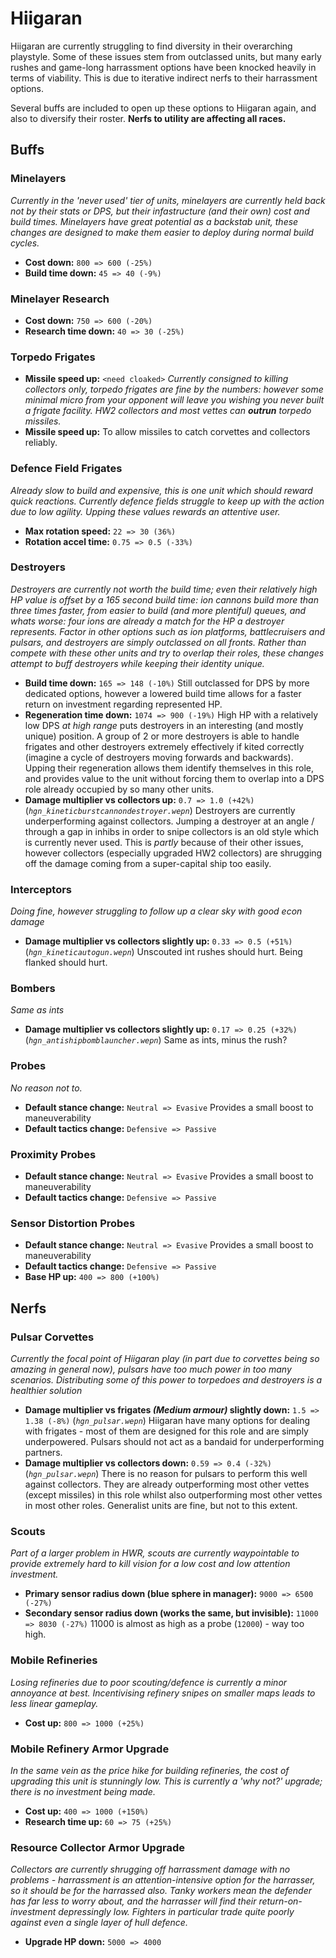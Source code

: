 # Hiigaran

Hiigaran are currently struggling to find diversity in their overarching playstyle.
Some of these issues stem from outclassed units, but many early rushes and game-long harrassment options have been knocked heavily in terms of viability. This is due to iterative indirect nerfs to their harrassment options.

Several buffs are included to open up these options to Hiigaran again, and also to diversify their roster.
**Nerfs to utility are affecting all races.**

## Buffs

### Minelayers
*Currently in the 'never used' tier of units, minelayers are currently held back not by their stats or DPS, but their infastructure (and their own) cost and build times. Minelayers have great potential as a backstab unit, these changes are designed to make them easier to deploy during normal build cycles.*
* **Cost down:** `800 => 600 (-25%)`
* **Build time down:** `45 => 40 (-9%)`
### Minelayer Research
* **Cost down:** `750 => 600 (-20%)`
* **Research time down:** `40 => 30 (-25%)`
### Torpedo Frigates
* **Missile speed up:** `<need cloaked>`
*Currently consigned to killing collectors only, torpedo frigates are fine by the numbers: however some minimal micro from your opponent will leave you wishing you never built a frigate facility. HW2 collectors and most vettes can **outrun** torpedo missiles.*
* **Missile speed up:** To allow missiles to catch corvettes and collectors reliably.
### Defence Field Frigates
*Already slow to build and expensive, this is one unit which should reward quick reactions. Currently defence fields struggle to keep up with the action due to low agility. Upping these values rewards an attentive user.*
* **Max rotation speed:** `22 => 30 (36%)`
* **Rotation accel time:** `0.75 => 0.5 (-33%)`
### Destroyers
*Destroyers are currently not worth the build time; even their relatively high HP value is offset by a 165 second build time: ion cannons build *more than three times faster*, from easier to build (and more plentiful) queues, and whats worse: four ions are already a match for the HP a destroyer represents. Factor in other options such as ion platforms, battlecruisers and pulsars, and destroyers are simply outclassed on all fronts. Rather than compete with these other units and try to overlap their roles, these changes attempt to buff destroyers while keeping their identity unique.*
* **Build time down:** `165 => 148 (-10%)` Still outclassed for DPS by more dedicated options, however a lowered build time allows for a faster return on investment regarding represented HP.
* **Regeneration time down:** `1074 => 900 (-19%)` High HP with a relatively low DPS *at high range* puts destroyers in an interesting (and mostly unique) position. A group of 2 or more destroyers is able to handle frigates and other destroyers extremely effectively if kited correctly (imagine a cycle of destroyers moving forwards and backwards). Upping their regeneration allows them identify themselves in this role, and provides value to the unit without forcing them to overlap into a DPS role already occupied by so many other units.
* **Damage multiplier vs collectors up:** `0.7 => 1.0 (+42%)` (*`hgn_kineticburstcannondestroyer.wepn`*) Destroyers are currently underperforming against collectors. Jumping a destroyer at an angle / through a gap in inhibs in order to snipe collectors is an old style which is currently never used. This is *partly* because of their other issues, however collectors (especially upgraded HW2 collectors) are shrugging off the damage coming from a super-capital ship too easily.
### Interceptors
*Doing fine, however struggling to follow up a clear sky with good econ damage*
* **Damage multiplier vs collectors slightly up:** `0.33 => 0.5 (+51%)` (*`hgn_kineticautogun.wepn`*) Unscouted int rushes should hurt. Being flanked should hurt.
### Bombers
*Same as ints*
* **Damage multiplier vs collectors slightly up:** `0.17 => 0.25 (+32%)` (*`hgn_antishipbomblauncher.wepn`*) Same as ints, minus the rush?
### Probes
*No reason not to.*
* **Default stance change:** `Neutral => Evasive` Provides a small boost to maneuverability
* **Default tactics change:** `Defensive => Passive`
### Proximity Probes
* **Default stance change:** `Neutral => Evasive` Provides a small boost to maneuverability
* **Default tactics change:** `Defensive => Passive`
### Sensor Distortion Probes
* **Default stance change:** `Neutral => Evasive` Provides a small boost to maneuverability
* **Default tactics change:** `Defensive => Passive`
* **Base HP up:** `400 => 800 (+100%)`


## Nerfs

### Pulsar Corvettes
*Currently the focal point of Hiigaran play (in part due to corvettes being so amazing in general now), pulsars have too much power in too many scenarios. Distributing some of this power to torpedoes and destroyers is a healthier solution*
* **Damage multiplier vs frigates *(Medium armour)* slightly down:** `1.5 => 1.38 (-8%)` (*`hgn_pulsar.wepn`*) Hiigaran have many options for dealing with frigates - most of them are designed for this role and are simply underpowered. Pulsars should not act as a bandaid for underperforming partners.
* **Damage multiplier vs collectors down:** `0.59 => 0.4 (-32%)` (*`hgn_pulsar.wepn`*) There is no reason for pulsars to perform this well against collectors. They are already outperforming most other vettes (except missiles) in this role whilst also outperforming most other vettes in most other roles. Generalist units are fine, but not to this extent.
### Scouts
*Part of a larger problem in HWR, scouts are currently waypointable to provide extremely hard to kill vision for a low cost and low attention investment.*
* **Primary sensor radius down (blue sphere in manager):** `9000 => 6500 (-27%)`
* **Secondary sensor radius down (works the same, but invisible):** `11000 => 8030 (-27%)` 11000 is almost as high as a probe (`12000`) - way too high.
### Mobile Refineries
*Losing refineries due to poor scouting/defence is currently a minor annoyance at best. Incentivising refinery snipes on smaller maps leads to less linear gameplay.*
* **Cost up:** `800 => 1000 (+25%)`
### Mobile Refinery Armor Upgrade
*In the same vein as the price hike for building refineries, the cost of upgrading this unit is stunningly low. This is currently a 'why not?' upgrade; there is no investment being made.*
* **Cost up:** `400 => 1000 (+150%)`
* **Research time up:** `60 => 75 (+25%)`
### Resource Collector Armor Upgrade
*Collectors are currently shrugging off harrassment damage with no problems - harrassment is an attention-intensive option for the harrasser, so it should be for the harrassed also. Tanky workers mean the defender has far less to worry about, and the harrasser will find their return-on-investment depressingly low. Fighters in particular trade quite poorly against even a single layer of hull defence.*
* **Upgrade HP down:** `5000 => 4000`
